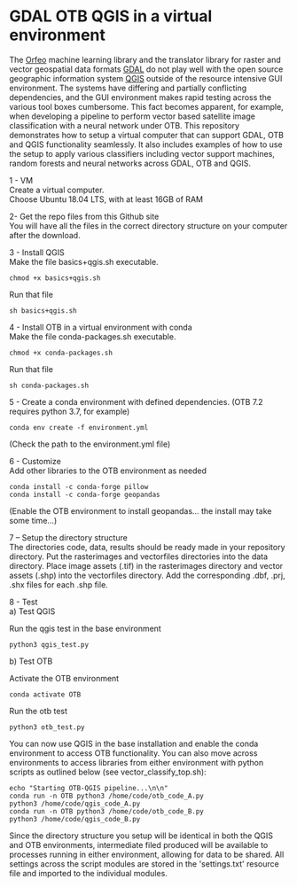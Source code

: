 # GDAL OTB QGIS in a virtual environment

The [Orfeo](https://www.orfeo-toolbox.org/tag/machine-learning/) machine learning library and the translator library for raster and vector geospatial data formats [GDAL](https://gdal.org/) do not play well with the open source geographic information system [QGIS](https://qgis.org) outside of the resource intensive GUI environment.
The systems have differing and partially conflicting dependencies, and the GUI environment makes rapid testing across the various tool boxes cumbersome.
This fact becomes apparent, for example, when developing a pipeline to perform vector based satellite image classification with a neural network under OTB.
This repository demonstrates how to setup a virtual computer that can support GDAL, OTB and QGIS functionality seamlessly. It also includes examples of how to use the setup to apply various classifiers including vector support machines, random forests and neural networks across GDAL, OTB and QGIS.

1 - VM <br>
Create a virtual computer.<br>
Choose Ubuntu 18.04 LTS, with at least 16GB of RAM <br>

2- Get the repo files from this Github site <br>
You will have all the files in the correct directory structure on your computer after the download. <br>

3 - Install QGIS <br>
Make the file basics+qgis.sh executable.<br>

  	chmod +x basics+qgis.sh
Run that file <br>

  	sh basics+qgis.sh

4 - Install OTB in a virtual environment with conda <br>
Make the file conda-packages.sh executable. <br>

  	chmod +x conda-packages.sh
	
Run that file <br>

  	sh conda-packages.sh
	
5 - Create a conda environment with defined dependencies.
(OTB 7.2 requires python 3.7, for example)

	conda env create -f environment.yml
	
(Check the path to the environment.yml file)

6 - Customize <br>
Add other libraries to the OTB environment as needed <br>

	conda install -c conda-forge pillow
	conda install -c conda-forge geopandas
(Enable the OTB environment to install geopandas… the install may take some time…)<br>
	
7 – Setup the directory structure <br>
The directories code, data, results should be ready made in your repository directory.
Put the rasterimages and vectorfiles directories into the data directory. Place image assets (.tif) in the
rasterimages directory and vector assets (.shp) into the vectorfiles directory. Add the
corresponding .dbf, .prj, .shx files for each .shp file.

  
8 - Test<br>
a) Test QGIS

Run the qgis test in the base environment <br>

  	python3 qgis_test.py
	

b) Test OTB

Activate the OTB environment <br>

  	conda activate OTB
	
Run the otb test <br>

  	python3 otb_test.py
  
You can now use QGIS in the base installation and enable the conda environment to access OTB functionality. 
You can also move across environments to access libraries from either environment with python scripts as outlined below (see vector_classify_top.sh): <br>

  	echo "Starting OTB-QGIS pipeline...\n\n" 
  	conda run -n OTB python3 /home/code/otb_code_A.py 
  	python3 /home/code/qgis_code_A.py 
  	conda run -n OTB python3 /home/code/otb_code_B.py 
  	python3 /home/code/qgis_code_B.py 
	 
  
Since the directory structure you setup will be identical in both the QGIS and OTB environments, intermediate filed produced will be available to processes running in either environment, allowing for data to be shared. All settings across the script modules are stored in the 'settings.txt' resource file and imported to the individual modules.
